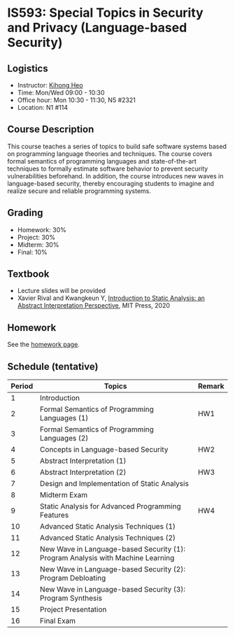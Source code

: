 # IS593: Special Topics in Security and Privacy (Language-based Security)

## Logistics
- Instructor: [Kihong Heo](https://kihongheo.github.io)
- Time: Mon/Wed 09:00 - 10:30
- Office hour: Mon 10:30 - 11:30, N5 #2321
- Location: N1 #114

## Course Description
This course teaches a series of topics to build safe software systems based on programming language theories and techniques. The course covers formal semantics of programming languages and state-of-the-art techniques to formally estimate software behavior to prevent security vulnerabilities beforehand. In addition, the course introduces new waves in language-based security, thereby encouraging students to imagine and realize secure and reliable programming systems.

## Grading
- Homework: 30%
- Project: 30%
- Midterm: 30%
- Final: 10%

## Textbook
- Lecture slides will be provided
- Xavier Rival and Kwangkeun Y, [Introduction to Static Analysis: an Abstract Interpretation Perspective](https://mitpress.mit.edu/books/introduction-static-analysis), MIT Press, 2020

## Homework
See the [homework page](homework/README.md).

## Schedule (tentative)
|Period|Topics|Remark|
|------|------|------|
|1|Introduction||
|2|Formal Semantics of Programming Languages (1)|HW1|
|3|Formal Semantics of Programming Languages (2)||
|4|Concepts in Language-based Security|HW2|
|5|Abstract Interpretation (1)||
|6|Abstract Interpretation (2)|HW3|
|7|Design and Implementation of Static Analysis||
|8|Midterm Exam||
|9|Static Analysis for Advanced Programming Features|HW4|
|10|Advanced Static Analysis Techniques (1)||
|11|Advanced Static Analysis Techniques (2)||
|12|New Wave in Language-based Security (1): Program Analysis with Machine Learning||
|13|New Wave in Language-based Security (2): Program Debloating||
|14|New Wave in Language-based Security (3): Program Synthesis||
|15|Project Presentation||
|16|Final Exam||

